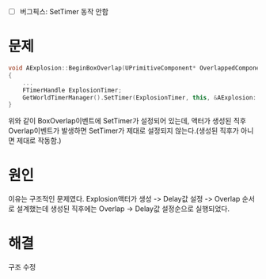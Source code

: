 - [ ] 버그픽스: SetTimer 동작 안함
# 문제
```cpp
void AExplosion::BeginBoxOverlap(UPrimitiveComponent* OverlappedComponent, AActor* OtherActor, UPrimitiveComponent* OtherComp, int32 OtherBodyIndex, bool bFromSweep, const FHitResult& SweepResult)
{
	...
	FTimerHandle ExplosionTimer;
	GetWorldTimerManager().SetTimer(ExplosionTimer, this, &AExplosion::Explosion, ExplosionDelay);
}
```

위와 같이 BoxOverlap이벤트에 SetTimer가 설정되어 있는데, 액터가 생성된 직후 Overlap이벤트가 발생하면 SetTimer가 제대로 설정되지 않는다.(생성된 직후가 아니면 제대로 작동함.)

# 원인
이유는 구조적인 문제였다. Explosion액터가 생성 -> Delay값 설정 -> Overlap 순서로 설계했는데 생성된 직후에는 Overlap -> Delay값 설정순으로 실행되었다.

# 해결
구조 수정